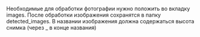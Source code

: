 Необходимые для обработки фотографии нужно положить во вкладку images.
После обработки изображения сохранятся в папку detected_images.
В названии изображения должна содержаться высота снимка (через _ в конце названия)
